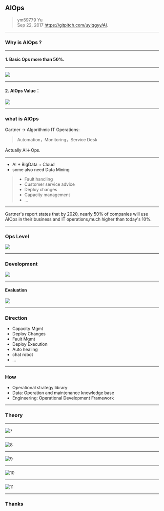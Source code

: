 ## AIOps
> ym59779 Yu  
> Sep 22, 2017
> https://gitpitch.com/uyiqgyy/AI.  

---

### Why is AIOps ?

---

#### 1. Basic Ops more than 50%. 

---

![](http://note.youdao.com/yws/api/personal/file/WEB1173c7d13d51e2b92feb588f04a9dad2?method=download&shareKey=49a1f80e9368ced18404d4624294857f)

---

#### 2. AIOps Value：

![](http://note.youdao.com/yws/api/personal/file/WEB9a29bbbba4766651dcc05d1da7d29bcb?method=download&shareKey=ea09c96b7b790c021dd508306ddf4515)

---

### what is AIOps

Gartner -> Algorithmic IT Operations: 
> Automation，Monitoring，Service Desk
 
Actually AI＋Ops.

---

- AI + BigData + Cloud
- some also need Data Mining

> - Fault handling  
> - Customer service advice  
> - Deploy changes  
> - Capacity management  
> - ...

---

Gartner's report states that by 2020, nearly 50% of companies will use AIOps in their business and IT operations,much higher than today's 10%.

---
### Ops Level

![](http://note.youdao.com/yws/api/personal/file/WEBb6cc4f7bff6d2a8d6f36177d1dbbccd0?method=download&shareKey=f0bbcaf22a8f90b65567d7762330d785)

---
### Development

![](http://note.youdao.com/yws/api/personal/file/WEB82d4217615e317b6422d9b3621cfff76?method=download&shareKey=4d46eed13f1891b1fb6a1bee5665bca6)

---

#### Evaluation

![](http://note.youdao.com/yws/api/personal/file/WEBfd0520512c2858c19ce276527bbcb114?method=download&shareKey=a579fd9ff85f87e863d69f20d625e281)

---
### Direction

- Capacity Mgmt
- Deploy Changes
- Fault Mgmt
- Deploy Execution
- Auto healing
- chat robot
- ...

---

### How 

* Operational strategy library  
* Data: Operation and maintenance knowledge base
* Engineering: Operational Development Framework

---
### Theory
---

![7](http://note.youdao.com/yws/api/personal/file/WEB821b564d2682bd844716e8fbf0f645fd?method=download&shareKey=8813373bbd9be8d3880bdad13585d85f)

---

![8](http://note.youdao.com/yws/api/personal/file/WEBc8ef26debd724409187ca99d3a52258f?method=download&shareKey=5b61f81178a9eedc933ebd898332fd08)

---

![9](http://note.youdao.com/yws/api/personal/file/WEB8e5b508525b0a66aec7d72c26a82fc4f?method=download&shareKey=551b6606ca1c91efbc9f9c96687a208e)

---

![10](http://note.youdao.com/yws/api/personal/file/WEB049bf4b8ba73d2d3ad1668d55e9e51ea?method=download&shareKey=5bde36b207425e40bdb50048d2e41b40)

---

![11](http://note.youdao.com/yws/api/personal/file/WEB693780975fde8688225e721d9c1d85ff?method=download&shareKey=bda7a4a7a4c7da21f8f325f58fb8baf0)

---
### Thanks

